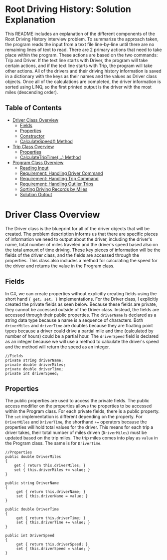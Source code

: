 # Root Driving History: Solution Explanation
This README includes an explanation of the different components of the Root Driving History interview problem. To summarize the approach taken, the program reads the input from a text file line-by-line until there are no remaining lines of text to read. There are 2 primary actions that need to take place within the program. These actions are based on the two commands: Trip and Driver. If the text line starts with Driver, the program will take certain actions, and if the text line starts with Trip, the program will take other actions. All of the drivers and their driving history information is saved in a dictionary with the keys as their names and the values as Driver class objects. Once all of the calculations are completed, the driver information is sorted using LINQ, so the first printed output is the driver with the most miles (descending order). 

## Table of Contents
- [Driver Class Overview](#Driver-Class-Overview)
  - [Fields](##Driver-Class-Fields)
  - [Properties](##Driver-Class-Properties)
  - [Constructor](##Driver-Class-Constructor)
  - [CalculateSpeed() Method](##CalculateSpeed()-Method)
- [Trip Class Overview](##Trip-Class-Overview)
  - [Properties](##Trip-Class-Properties)
  - [CalculateTripTime(...) Method](##CalculateTripTime(...)-Method)
- [Program Class Overview](##Program-Class-Overview)
  - [Reading Input](##Reading-Input)
  - [Requirement: Handling Driver Command](##Driver-Command)
  - [Requirement: Handling Trip Command](##Trip-Command)
  - [Requirement: Handling Outlier Trips](##Outlier-Trips)
  - [Sorting Driving Records by Miles](##Sorting-Driving-Records)
  - [Solution Output](##Solution-Output)

# Driver Class Overview
The Driver class is the blueprint for all of the driver objects that will be created. The problem description informs us that there are specific pieces of information we need to output about the driver, including the driver's name, total number of miles traveled and the driver's speed based also on the total amount of time driving. These key pieces of information will be the fields of the driver class, and the fields are accessed through the properties. This class also includes a method for calculating the speed for the driver and returns the value in the Program class.

## Fields
In C#, we can create properties without explicitly creating fields using the short hand `{ get; set; }` implementations. For the Driver class, I explicitly created the private fields as seen below. Because these fields are private, they cannot be accessed outside of the Driver class. Instead, the fields are accessed through their public properties. The `driverName` is declared as a string data type because a name is a sequence of characters. Both `driverMiles` and `driverTime` are doubles because they are floating point types because a driver could drive a partial mile and time (calculated by number of hours) could be a partial hour. The `driverSpeed` field is declared as an integer because we will use a method to calculate the driver's speed and the method will return the speed as an integer.
```CSharp
//Fields
private string driverName;
private double driverMiles;
private double driverTime;
private int driverSpeed;
```

## Properties
The public properties are used to access the private fields. The public access modifier on the properties allows the properties to be accessed within the Program class. For each private fields, there is a public property. The `set` implementation is different depending on the property. For `DriverMiles` and `DriverTime`, the shorthand `+=` operators because the properties will hold total values for the driver. This means for each trip a driver takes, their total number of miles driven (`DriverMiles`) must be updated based on the trip miles. The trip miles comes into play as `value` in the Program class. The same is for `DriverTime`.
```CSharp
//Properties
public double DriverMiles
{
    get { return this.driverMiles; }
    set { this.driverMiles += value; }
}

public string DriverName
{
     get { return this.driverName; }
     set { this.driverName = value; }
}

public double DriverTime
{
     get { return this.driverTime; }
     set { this.driverTime += value; }
}

public int DriverSpeed
{
     get { return this.driverSpeed; }
     set { this.driverSpeed = value; }
}
 ``` 

  
